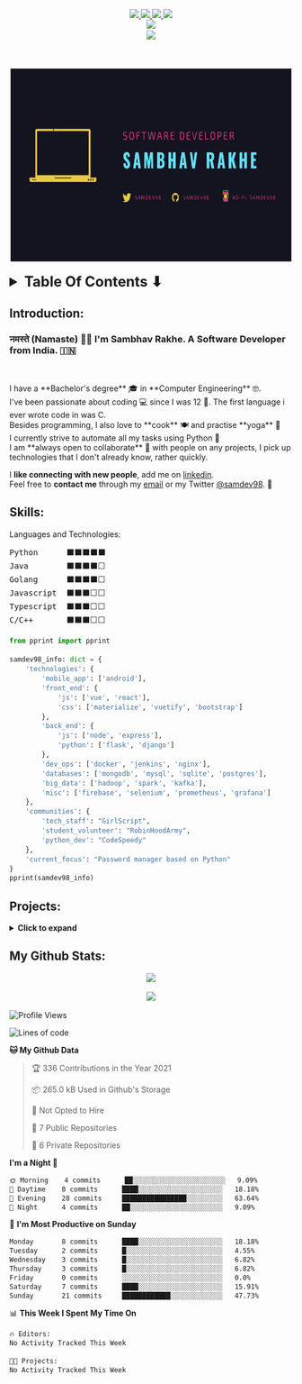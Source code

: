 <p align="center">
<a href="mailto:rakhesambhav@gmail.com" alt="Gmail">
    <img src="https://img.shields.io/badge/Gmail-D14836?style=for-the-badge&logo=gmail&logoColor=white"/>
</a>
<a href="https://www.linkedin.com/in/sambhavrakhe" alt="Linkedin">
    <img src="https://img.shields.io/badge/LinkedIn-0077B5?style=for-the-badge&logo=linkedin&logoColor=white"/>
</a>
<a href="https://www.twitter.com/samdev98" alt="Twitter">
    <img src="https://img.shields.io/badge/Twitter-1DA1F2?style=for-the-badge&logo=twitter&logoColor=white"/>
</a>
<a href="https://discord.gg/NRZb5NVX" alt="Discord">
    <img src="https://img.shields.io/badge/Discord-7289DA?style=for-the-badge&logo=discord&logoColor=white"/>
</a>
<br>
<a href="https://ko-fi.com/samdev98" alt="Ko-Fi">
    <img src="https://img.shields.io/badge/Ko--fi-F16061?style=for-the-badge&logo=ko-fi&logoColor=white"/>
</a>
<br>
<a href="https://github.com/samdev98" alt="Waka Readme Status">
    <img src="https://github.com/samdev98/samdev98/actions/workflows/waka.yml/badge.svg"/>
</a>
</p>

<br>
<p align="center">
    <a href="https://github.com/samdev98" alt="Git Banner">
        <img src="res/images/git_banner_v1.png" height="350" width="650"/>
    </a>
</p>

<details>
  <summary style="font-size:25px"><strong>Table Of Contents ⬇</strong></summary>

* [Introduction](#introduction)
* [Skills](#skills)
* [Projects](#projects)
* [Stats](#my-github-stats)

</details>

## Introduction:

<h3> नमस्ते (Namaste) 🙏🏻 I'm Sambhav Rakhe. A Software Developer from India. 🇮🇳 </h3> <br>
<p>
I have a **Bachelor's degree** 🎓 in **Computer Engineering** 🤓. <br>
I've been passionate about coding 💻 since I was 12 👦. The first language i ever wrote code in was C. <br>
Besides programming, I also love to **cook** 🍽 and practise **yoga** 🧘 <br>
I currently strive to automate all my tasks using Python 🐍 <br>
I am **always open to collaborate** 👻 with people on any projects, I pick up technologies that I don't already know, rather quickly. <br>
</p>

I **like connecting with new people**, add me on [linkedin](https://www.linkedin.com/in/sambhavrakhe).
<br>
Feel free to **contact me** through my [email](mailto:rakhesambhav@gmail.com) or my
Twitter [@samdev98](https://twitter.com/samdev98). 🙂

## Skills:

Languages and Technologies:
<pre>
Python      ⬛⬛⬛⬛⬛
Java        ⬛⬛⬛⬛⬜
Golang      ⬛⬛⬛⬛⬜
Javascript  ⬛⬛⬛⬜⬜
Typescript  ⬛⬛⬛⬜⬜
C/C++       ⬛⬛⬛⬜⬜
</pre>

```python
from pprint import pprint

samdev98_info: dict = {
    'technologies': {
        'mobile_app': ['android'],
        'front_end': {
            'js': ['vue', 'react'],
            'css': ['materialize', 'vuetify', 'bootstrap']
        },
        'back_end': {
            'js': ['node', 'express'],
            'python': ['flask', 'django']
        },
        'dev_ops': ['docker', 'jenkins', 'nginx'],
        'databases': ['mongodb', 'mysql', 'sqlite', 'postgres'],
        'big_data': ['hadoop', 'spark', 'kafka'],
        'misc': ['firebase', 'selenium', 'prometheus', 'grafana']
    },
    'communities': {
        'tech_staff': "GirlScript",
        'student_volunteer': "RobinHoodArmy",
        'python_dev': "CodeSpeedy"
    },
    'current_focus': "Password manager based on Python"
}
pprint(samdev98_info)
```

## Projects:

<details>
  <summary><strong>Click to expand</strong></summary>

[![Password Manager](https://github-readme-stats.vercel.app/api/pin/?username=samdev98&repo=password-manager-py&show_icons=true&theme=radical)](https://github.com/samdev98/password-manager-py)
</details>

## My Github Stats:

<p align="center">
    <a href="" alt="Github Stats">
        <img src="https://github-readme-stats.vercel.app/api?username=samdev98&count_private=true&show_icons=true&theme=radical"/>
    </a>
</p>

<p align="center">
    <a href="" alt="Github Streaks">
        <img src="https://github-readme-streak-stats.herokuapp.com/?user=samdev98&theme=dark"/>
    </a>
</p>

<!--START_SECTION:waka-->
![Profile Views](http://img.shields.io/badge/Profile%20Views-0-blue)

![Lines of code](https://img.shields.io/badge/From%20Hello%20World%20I%27ve%20Written-761124%20lines%20of%20code-blue)

**🐱 My Github Data**

> 🏆 336 Contributions in the Year 2021
>
> 📦 265.0 kB Used in Github's Storage
>
> 🚫 Not Opted to Hire
>
> 📜 7 Public Repositories
>
> 🔑 6 Private Repositories
>
**I'm a Night 🦉**

```text
🌞 Morning    4 commits      ██░░░░░░░░░░░░░░░░░░░░░░░   9.09% 
🌆 Daytime    8 commits      ████░░░░░░░░░░░░░░░░░░░░░   18.18% 
🌃 Evening    28 commits     ████████████████░░░░░░░░░   63.64% 
🌙 Night      4 commits      ██░░░░░░░░░░░░░░░░░░░░░░░   9.09%

```

📅 **I'm Most Productive on Sunday**

```text
Monday       8 commits      ████░░░░░░░░░░░░░░░░░░░░░   18.18% 
Tuesday      2 commits      █░░░░░░░░░░░░░░░░░░░░░░░░   4.55% 
Wednesday    3 commits      █░░░░░░░░░░░░░░░░░░░░░░░░   6.82% 
Thursday     3 commits      █░░░░░░░░░░░░░░░░░░░░░░░░   6.82% 
Friday       0 commits      ░░░░░░░░░░░░░░░░░░░░░░░░░   0.0% 
Saturday     7 commits      ████░░░░░░░░░░░░░░░░░░░░░   15.91% 
Sunday       21 commits     ████████████░░░░░░░░░░░░░   47.73%

```

📊 **This Week I Spent My Time On**

```text
🔥 Editors: 
No Activity Tracked This Week

🐱‍💻 Projects: 
No Activity Tracked This Week

```

<!--END_SECTION:waka-->